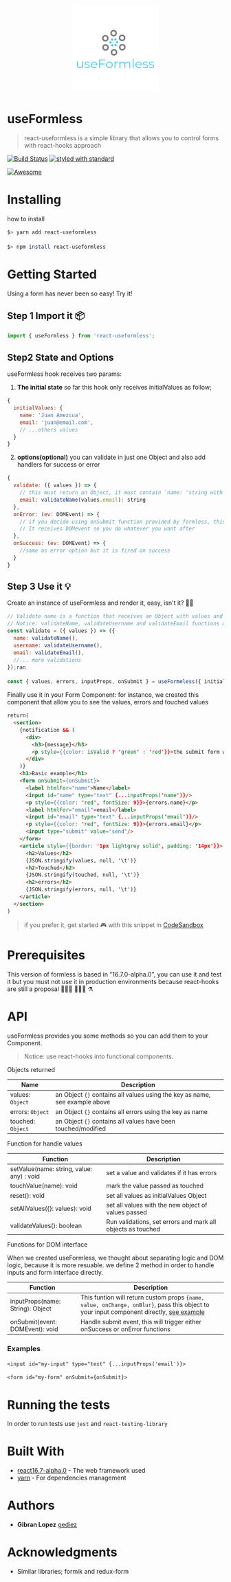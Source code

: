 <h1 align="center">
  <img src="/example/public/logo-useformless.png" alt="logo" />
</h1>

# useFormless

> react-useformless is a simple library that allows you to control forms with react-hooks approach

[![Build Status](https://travis-ci.org/GeDiez/react-use-formless.svg?branch=master)](https://travis-ci.org/GeDiez/react-use-formless)
[![styled with standard](https://img.shields.io/badge/styled_with-standard-ff69b4.svg)](https://github.com/standard/standard)

[![Awesome](https://awesome.re/badge.svg)](https://awesome.re)

# Installing

how to install

``` bash
$> yarn add react-useformless

$> npm install react-useformless
```

# Getting Started

Using a form has never been so easy! Try it!

## Step 1 Import it 📦

```js
import { useFormless } from 'react-useformless';
```

## Step2 State and Options

useFormless hook receives two params:

1. **The initial state** so far this hook only receives initialValues as follow;
``` js
{
  initialValues: {
    name: 'Juan Amezcua',
    email: 'juan@email.com',
    // ...others values
  }
}
```

2. **options(optional)** you can validate in just one Object and also add handlers for success or error
```js
{
  validate: ({ values }) => {
    // this must return an Object, it must contain `name: 'string with error or empty string or null'`
    email: validateName(values.email): string
  },
  onError: (ev: DOMEvent) => {
    // if you decide using onSubmit function provided by formless, this function is fired after submit error
    // It receives DOMevent so you do whatever you want after
  },
  onSuccess: (ev: DOMEvent) => {
    //same as error option but it is fired on success
  }
}
```
## Step 3 Use it 💡

Create an instance of useFormless and render it, easy, isn't it? 💃🏻

``` js
// Validate name is a function that receives an Object with values and must return an object that looks like the following:
// Notice: validateName, validateUsername and validateEmail functions must return a string
const validate = ({ values }) => ({
  name: validateName(),
  username: validateUsername(),
  email: validateEmail(),
  //... more validations
});ran

const { values, errors, inputProps, onSubmit } = useFormeless({ initialValues }, { validate, onSuccess, onError });
```
Finally use it in your Form Component: for instance, we created this component that allow you to see the values, errors and touched values

``` html
return(
  <section>
    {notification && (
      <div>
        <h3>{message}</h3>
        <p style={{color: isValid ? 'green' : 'red'}}>the submit form was {isValid ? 'valid' : 'invalid'}</p>
      </div>
    )}
    <h1>Basic example</h1>
    <form onSubmit={onSubmit}>
      <label htmlFor="name">Name</label>
      <input id="name" type="text" {...inputProps('name')}/>
      <p style={{color: 'red', fontSize: 9}}>{errors.name}</p>
      <label htmlFor="email">email</label>
      <input id="email" type="text" {...inputProps('email')}/>
      <p style={{color: 'red', fontSize: 9}}>{errors.email}</p>
      <input type="submit" value="send"/>
    </form>
    <article style={{border: '1px lightgrey solid', padding: '14px'}}>
      <h2>Values</h2>
      {JSON.stringify(values, null, '\t')}
      <h2>Touched</h2>
      {JSON.stringify(touched, null, '\t')}
      <h2>errors</h2>
      {JSON.stringify(errors, null, '\t')}
    </article>
  </section>
)
```

> if you prefer it, get started 🎮 with this snippet in [CodeSandbox](https://codesandbox.io/s/m7z683235j)

# Prerequisites

This version of formless is based in "16.7.0-alpha.0", you can use it and test it but you must not use it in production environments because react-hooks are still a proposal 👩🏻‍🔬 👨🏻‍🔬 ⚗️

# API

useFormless provides you some methods so you can add them to your Component.

>Notice: use react-hooks into functional components.

Objects returned

| Name              | Description                                                           |
| ----------------- | --------------------------------------------------------------------- |
| values: `Object`  | an Object `{}` contains all values using the key as name, see example above |
| errors: `Object`  | an Object `{}` contains all errors using the key as name              |
| touched: `Object` | an Object `{}` contains all values have been touched/modified         |

Function for handle values

| Function                                  | Description                                                 |
| ----------------------------------------- | ----------------------------------------------------------- |
| setValue(name: string, value: any) : void | set a value and validates if it has errors                  |
| touchValue(name): void                    | mark the value passed as touched                            |
| reset(): void                             | set all values as initialValues Object                      |
| setAllValues({}: values): void            | set all values with the new object of values passed         |
| validateValues(): boolean                 | Run validations, set errors and mark all objects as touched |

Functions for DOM interface

When we created useFormless, we thought about separating logic and DOM logic, because it is more resuable.
we define 2 method in order to handle inputs and form interface directly.

| Function                         | Description |
| -------------------------------- | ----------- |
| inputProps(name: String): Object | This funtion will return custom props `{name, value, onChange, onBlur}`, pass this object to your input component directly, [see example](#Examples) |
| onSubmit(event: DOMEvent): void  | Handle submit event, this will trigger either onSuccess or onError functions|

### Examples

```<input id="my-input" type="text" {...inputProps('email')}>```

```<form id="my-form" onSubmit={onSubmit}>```

# Running the tests

In order to run tests use `jest` and `react-testing-library`

# Built With

* [react16.7-alpha.0](https://reactjs.org/docs/hooks-intro.html) - The web framework used
* [yarn](https://yarnpkg.com/en/) - For dependencies management

# Authors

* **Gibran Lopez** [gediez](https://gist.github.com/GeDiez)

# Acknowledgments

* Similar libraries; formik and redux-form
